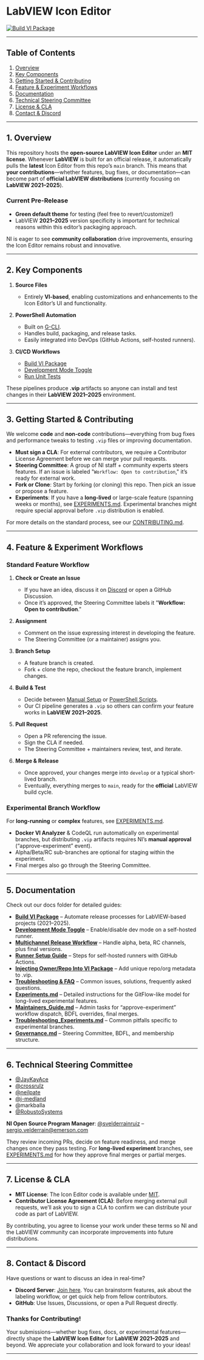 # LabVIEW Icon Editor

[![Build VI Package](https://github.com/ni/labview-icon-editor/actions/workflows/build-vi-package.yml/badge.svg)](https://github.com/ni/labview-icon-editor/actions/workflows/build-vi-package.yml)


---

## Table of Contents
1. [Overview](#overview)  
2. [Key Components](#key-components)  
3. [Getting Started & Contributing](#getting-started)  
4. [Feature & Experiment Workflows](#feature-dev-workflow)  
5. [Documentation](#documentation)  
6. [Technical Steering Committee](#steering-committee)  
7. [License & CLA](#license-cla)  
8. [Contact & Discord](#contact-discord)

---

<a name="overview"></a>
## 1. Overview

This repository hosts the **open-source LabVIEW Icon Editor** under an **MIT license**. Whenever **LabVIEW** is built for an official release, it automatically pulls the **latest** Icon Editor from this repo’s `main` branch. This means that **your contributions**—whether features, bug fixes, or documentation—can become part of **official LabVIEW distributions** (currently focusing on **LabVIEW 2021–2025**).

### Current Pre-Release
- **Green default theme** for testing (feel free to revert/customize!)  
- LabVIEW **2021–2025** version specificity is important for technical reasons within this editor’s packaging approach.

NI is eager to see **community collaboration** drive improvements, ensuring the Icon Editor remains robust and innovative.

---

<a name="key-components"></a>
## 2. Key Components

1. **Source Files**  
   - Entirely **VI-based**, enabling customizations and enhancements to the Icon Editor’s UI and functionality.

2. **PowerShell Automation**  
   - Built on [G-CLI](https://github.com/G-CLI/G-CLI).  
   - Handles build, packaging, and release tasks.  
   - Easily integrated into DevOps (GitHub Actions, self-hosted runners).

3. **CI/CD Workflows**  
   - [Build VI Package](https://github.com/ni/labview-icon-editor/actions/workflows/build-vi-package.yml)  
   - [Development Mode Toggle](https://github.com/ni/labview-icon-editor/actions/workflows/development-mode-toggle.yml)  
   - [Run Unit Tests](https://github.com/ni/labview-icon-editor/actions/workflows/run-unit-tests.yml)

These pipelines produce **.vip** artifacts so anyone can install and test changes in their **LabVIEW 2021–2025** environment.

---

<a name="getting-started"></a>
## 3. Getting Started & Contributing

We welcome **code** and **non-code** contributions—everything from bug fixes and performance tweaks to testing `.vip` files or improving documentation.

- **Must sign a CLA**: For external contributors, we require a Contributor License Agreement before we can merge your pull requests.  
- **Steering Committee**: A group of NI staff + community experts steers features. If an issue is labeled "`Workflow: Open to contribution`," it’s ready for external work.  
- **Fork or Clone**: Start by forking (or cloning) this repo. Then pick an issue or propose a feature.  
- **Experiments**: If you have a **long-lived** or large-scale feature (spanning weeks or months), see [EXPERIMENTS.md](docs/ci/experiments.md). Experimental branches might require special approval before `.vip` distribution is enabled.

For more details on the standard process, see our [CONTRIBUTING.md](CONTRIBUTING.md).

---

<a name="feature-dev-workflow"></a>
## 4. Feature & Experiment Workflows

### Standard Feature Workflow

1. **Check or Create an Issue**  
   - If you have an idea, discuss it on [Discord](#contact-discord) or open a GitHub Discussion.  
   - Once it’s approved, the Steering Committee labels it "**Workflow: Open to contribution**."

2. **Assignment**  
   - Comment on the issue expressing interest in developing the feature.  
   - The Steering Committee (or a maintainer) assigns you.

3. **Branch Setup**  
   - A feature branch is created.  
   - Fork + clone the repo, checkout the feature branch, implement changes.

4. **Build & Test**  
   - Decide between [Manual Setup](./docs/manual-instructions.md) or [PowerShell Scripts](./docs/powershell-cli-instructions.md).  
   - Our CI pipeline generates a `.vip` so others can confirm your feature works in **LabVIEW 2021–2025**.

5. **Pull Request**  
   - Open a PR referencing the issue.  
   - Sign the CLA if needed.  
   - The Steering Committee + maintainers review, test, and iterate.

6. **Merge & Release**  
   - Once approved, your changes merge into `develop` or a typical short-lived branch.  
   - Eventually, everything merges to `main`, ready for the **official** LabVIEW build cycle.

### Experimental Branch Workflow

For **long-running** or **complex** features, see [EXPERIMENTS.md](docs/ci/EXPERIMENTS.md). 
- **Docker VI Analyzer** & CodeQL run automatically on experimental branches, but distributing `.vip` artifacts requires NI’s **manual approval** (“approve-experiment” event).  
- Alpha/Beta/RC sub-branches are optional for staging within the experiment.  
- Final merges also go through the Steering Committee.

---

<a name="documentation"></a>
## 5. Documentation

Check out our docs folder for detailed guides:

- **[Build VI Package](docs/ci/actions/build-vi-package.md)** – Automate release processes for LabVIEW-based projects (2021–2025).  
- **[Development Mode Toggle](docs/ci/actions/development-mode-toggle.md)** – Enable/disable dev mode on a self-hosted runner.  
- **[Multichannel Release Workflow](docs/ci/actions/multichannel-release-workflow.md)** – Handle alpha, beta, RC channels, plus final versions.  
- **[Runner Setup Guide](docs/ci/actions/runner-setup-guide.md)** – Steps for self-hosted runners with GitHub Actions.  
- **[Injecting Owner/Repo Into VI Package](docs/actions/injecting-repo-org-to-vi-package.md)** – Add unique repo/org metadata to .vip.  
- **[Troubleshooting & FAQ](docs/ci/troubleshooting-faq.md)** – Common issues, solutions, frequently asked questions.  
- **[Experiments.md](docs/ci/experiments.md)** – Detailed instructions for the GitFlow-like model for long-lived experimental features.  
- **[Maintainers_Guide.md](docs/ci/actions/maintainers-guide.md)** – Admin tasks for “approve-experiment” workflow dispatch, BDFL overrides, final merges.
- **[Troubleshooting_Experiments.md](docs/ci/actions/troubleshooting-experiments.md)** – Common pitfalls specific to experimental branches.  
- **[Governance.md](./GOVERNANCE.md)** – Steering Committee, BDFL, and membership structure.

---

<a name="steering-committee"></a>
## 6. Technical Steering Committee

- [@JayKayAce](https://github.com/JayKayAce)  
- [@crossrulz](https://github.com/crossrulz)  
- [@neilpate](https://github.com/neilpate)  
- [@j-medland](https://github.com/j-medland)  
- @markballa  
- [@RobustoSystems](https://github.com/RobustoSystems)

**NI Open Source Program Manager**: [@svelderrainruiz](https://github.com/svelderrainruiz) – sergio.velderrain@emerson.com

They review incoming PRs, decide on feature readiness, and merge changes once they pass testing. For **long-lived experiment** branches, see [EXPERIMENTS.md](docs/ci/experiments.md) for how they approve final merges or partial merges.

---

<a name="license-cla"></a>
## 7. License & CLA

- **MIT License**: The Icon Editor code is available under [MIT](LICENSE).  
- **Contributor License Agreement (CLA)**: Before merging external pull requests, we’ll ask you to sign a CLA to confirm we can distribute your code as part of LabVIEW.  

By contributing, you agree to license your work under these terms so NI and the LabVIEW community can incorporate improvements into future distributions.

---

<a name="contact-discord"></a>
## 8. Contact & Discord

Have questions or want to discuss an idea in real-time?

- **Discord Server**: [Join here](https://discord.gg/q4d3ggrFVA). You can brainstorm features, ask about the labeling workflow, or get quick help from fellow contributors.  
- **GitHub**: Use Issues, Discussions, or open a Pull Request directly.  

### Thanks for Contributing!
Your submissions—whether bug fixes, docs, or experimental features—directly shape the **LabVIEW Icon Editor** for **LabVIEW 2021–2025** and beyond. We appreciate your collaboration and look forward to your ideas!

---
